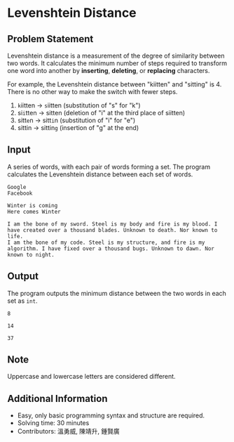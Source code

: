 # Levenshtein Distance

## Problem Statement
Levenshtein distance is a measurement of the degree of similarity between two words. It calculates the minimum number of steps required to transform one word into another by **inserting**, **deleting**, or **replacing** characters.

For example, the Levenshtein distance between "kiitten" and "sitting" is 4. There is no other way to make the switch with fewer steps.

1. `k`iitten -> `s`iitten (substitution of "s" for "k")
2. si`i`tten -> sitten (deletion of "i" at the third place of siitten)
3. sitt`e`n -> sitt`i`n (substitution of "i" for "e")
4. sittin -> sittin`g` (insertion of "g" at the end)

## Input
A series of words, with each pair of words forming a set. The program calculates the Levenshtein distance between each set of words.
```
Google
Facebook
```
```
Winter is coming
Here comes Winter
```
```
I am the bone of my sword. Steel is my body and fire is my blood. I have created over a thousand blades. Unknown to death. Nor known to life.
I am the bone of my code. Steel is my structure, and fire is my algorithm. I have fixed over a thousand bugs. Unknown to dawn. Nor known to night.
```

## Output
The program outputs the minimum distance between the two words in each set as `int`.
```
8
```
```
14
```
```
37
```

## Note
Uppercase and lowercase letters are considered different.

## Additional Information
* Easy, only basic programming syntax and structure are required.
* Solving time: 30 minutes
* Contributors: 溫勇威, 陳靖升, 鍾賢廣 